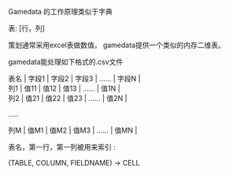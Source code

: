 Gamedata 的工作原理类似于字典

表: [行，列]

策划通常采用excel表做数值， gamedata提供一个类似的内存二维表。

gamedata能处理如下格式的.csv文件

表名 | 字段1 | 字段2 | 字段3 | ...... | 字段N |         
列1  | 值11  | 值12  | 值13  | ...... | 值1N |     
列2  | 值21  | 值22  | 值23  | ...... | 值2N |    
     
.....     

列M  | 值M1  | 值M2  | 值M3  | ...... | 值MN |         
  

表名，第一行，第一列被用来索引 :      

(TABLE, COLUMN, FIELDNAME) -> CELL       
